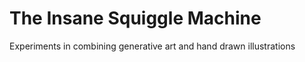 # The Insane Squiggle Machine

Experiments in combining generative art and hand drawn illustrations
